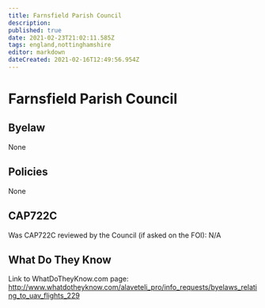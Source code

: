 ```yaml
---
title: Farnsfield Parish Council
description: 
published: true
date: 2021-02-23T21:02:11.585Z
tags: england,nottinghamshire
editor: markdown
dateCreated: 2021-02-16T12:49:56.954Z
---
```


# Farnsfield Parish Council

## Byelaw
None

## Policies
None

## CAP722C

Was CAP722C reviewed by the Council (if asked on the FOI): N/A

## What Do They Know

Link to WhatDoTheyKnow.com page:
http://www.whatdotheyknow.com/alaveteli_pro/info_requests/byelaws_relating_to_uav_flights_229

